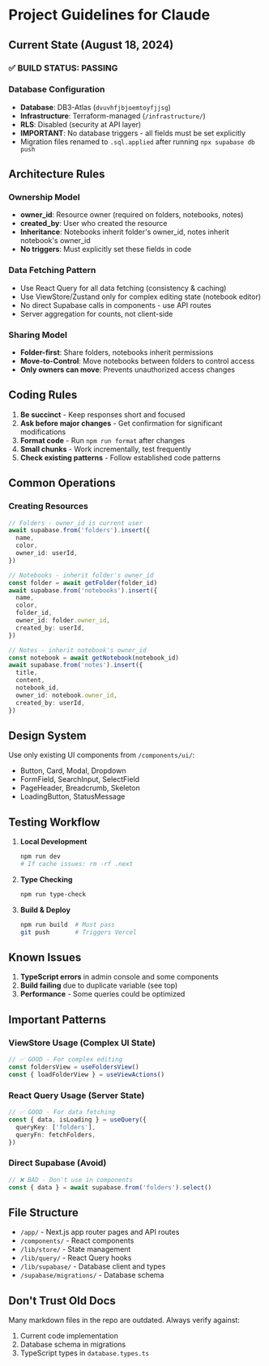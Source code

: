 # Project Guidelines for Claude

## Current State (August 18, 2024)

### ✅ BUILD STATUS: PASSING

### Database Configuration

- **Database**: DB3-Atlas (`dvuvhfjbjoemtoyfjjsg`)
- **Infrastructure**: Terraform-managed (`/infrastructure/`)
- **RLS**: Disabled (security at API layer)
- **IMPORTANT**: No database triggers - all fields must be set explicitly
- Migration files renamed to `.sql.applied` after running `npx supabase db push`

## Architecture Rules

### Ownership Model

- **owner_id**: Resource owner (required on folders, notebooks, notes)
- **created_by**: User who created the resource
- **Inheritance**: Notebooks inherit folder's owner_id, notes inherit notebook's owner_id
- **No triggers**: Must explicitly set these fields in code

### Data Fetching Pattern

- Use React Query for all data fetching (consistency & caching)
- Use ViewStore/Zustand only for complex editing state (notebook editor)
- No direct Supabase calls in components - use API routes
- Server aggregation for counts, not client-side

### Sharing Model

- **Folder-first**: Share folders, notebooks inherit permissions
- **Move-to-Control**: Move notebooks between folders to control access
- **Only owners can move**: Prevents unauthorized access changes

## Coding Rules

1. **Be succinct** - Keep responses short and focused
2. **Ask before major changes** - Get confirmation for significant modifications
3. **Format code** - Run `npm run format` after changes
4. **Small chunks** - Work incrementally, test frequently
5. **Check existing patterns** - Follow established code patterns

## Common Operations

### Creating Resources

```typescript
// Folders - owner_id is current user
await supabase.from('folders').insert({
  name,
  color,
  owner_id: userId,
})

// Notebooks - inherit folder's owner_id
const folder = await getFolder(folder_id)
await supabase.from('notebooks').insert({
  name,
  color,
  folder_id,
  owner_id: folder.owner_id,
  created_by: userId,
})

// Notes - inherit notebook's owner_id
const notebook = await getNotebook(notebook_id)
await supabase.from('notes').insert({
  title,
  content,
  notebook_id,
  owner_id: notebook.owner_id,
  created_by: userId,
})
```

## Design System

Use only existing UI components from `/components/ui/`:

- Button, Card, Modal, Dropdown
- FormField, SearchInput, SelectField
- PageHeader, Breadcrumb, Skeleton
- LoadingButton, StatusMessage

## Testing Workflow

1. **Local Development**

   ```bash
   npm run dev
   # If cache issues: rm -rf .next
   ```

2. **Type Checking**

   ```bash
   npm run type-check
   ```

3. **Build & Deploy**
   ```bash
   npm run build  # Must pass
   git push       # Triggers Vercel
   ```

## Known Issues

1. **TypeScript errors** in admin console and some components
2. **Build failing** due to duplicate variable (see top)
3. **Performance** - Some queries could be optimized

## Important Patterns

### ViewStore Usage (Complex UI State)

```typescript
// ✅ GOOD - For complex editing
const foldersView = useFoldersView()
const { loadFolderView } = useViewActions()
```

### React Query Usage (Server State)

```typescript
// ✅ GOOD - For data fetching
const { data, isLoading } = useQuery({
  queryKey: ['folders'],
  queryFn: fetchFolders,
})
```

### Direct Supabase (Avoid)

```typescript
// ❌ BAD - Don't use in components
const { data } = await supabase.from('folders').select()
```

## File Structure

- `/app/` - Next.js app router pages and API routes
- `/components/` - React components
- `/lib/store/` - State management
- `/lib/query/` - React Query hooks
- `/lib/supabase/` - Database client and types
- `/supabase/migrations/` - Database schema

## Don't Trust Old Docs

Many markdown files in the repo are outdated. Always verify against:

1. Current code implementation
2. Database schema in migrations
3. TypeScript types in `database.types.ts`
